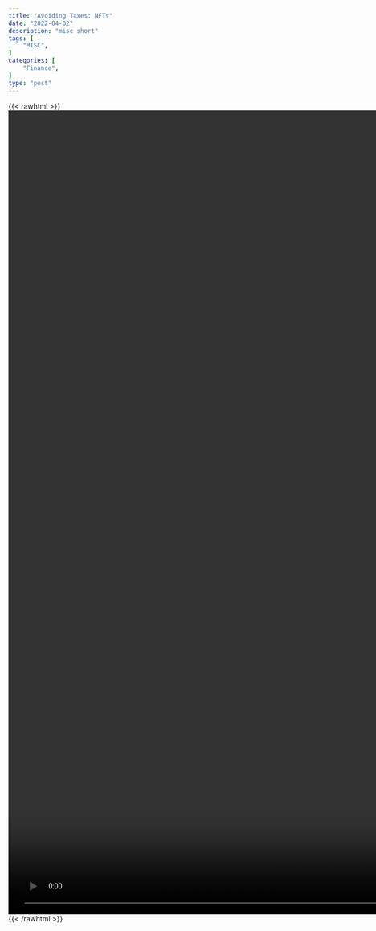 ```yaml
---
title: "Avoiding Taxes: NFTs"
date: "2022-04-02"
description: "misc short"
tags: [
    "MISC",
]
categories: [
    "Finance",
]
type: "post"
---
```

{{< rawhtml >}}
    <video style="height:40vh;width:auto" overflow="hidden" controls>
        <source src="https://clips.dev00ps.com/MISC/How%20To%20Avoid%20Paying%20Taxes%20With%20NFTs.mp4" type="video/mp4"> 
    </video>
{{< /rawhtml >}}